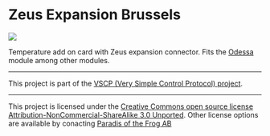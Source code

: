 <h1>Zeus Expansion Brussels</h1>

<img src="http://www.grodansparadis.com/images/frankfurt_rs232_4_small.png">

Temperature add on card with Zeus expansion connector. Fits the 
<a href="http://www.grodansparadis.com/odessa/odessa.html">Odessa</a> module
among other modules.

<hr>

This project is part of the <a href="http://www.vscp.org">VSCP (Very Simple Control Protocol) project</a>. 

<hr>

This project is licensed under the 
<a href="http://creativecommons.org/licenses/by-nc-sa/3.0/">Creative Commons open source license Attribution-NonCommercial-ShareAlike 3.0 Unported</a>. 
Other license options are available by conacting <a href="malto:info@grodansparadis.com">Paradis of the Frog AB</a>


